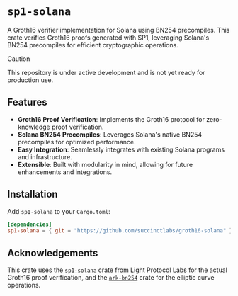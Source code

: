 # `sp1-solana`

A Groth16 verifier implementation for Solana using BN254 precompiles. This crate verifies Groth16 proofs generated with SP1, leveraging Solana's BN254 precompiles for efficient cryptographic operations.

> [!CAUTION]
>
> This repository is under active development and is not yet ready for production use.

## Features

- **Groth16 Proof Verification**: Implements the Groth16 protocol for zero-knowledge proof verification.
- **Solana BN254 Precompiles**: Leverages Solana's native BN254 precompiles for optimized performance.
- **Easy Integration**: Seamlessly integrates with existing Solana programs and infrastructure.
- **Extensible**: Built with modularity in mind, allowing for future enhancements and integrations.

## Installation

Add `sp1-solana` to your `Cargo.toml`:

```toml
[dependencies]
sp1-solana = { git = "https://github.com/succinctlabs/groth16-solana" }
```

## Acknowledgements
This crate uses the [`sp1-solana`](https://github.com/Lightprotocol/sp1-solana/) crate from Light Protocol Labs for the actual Groth16 proof verification, and the [`ark-bn254`](https://github.com/arkworks-rs/algebra) crate for the elliptic curve operations.